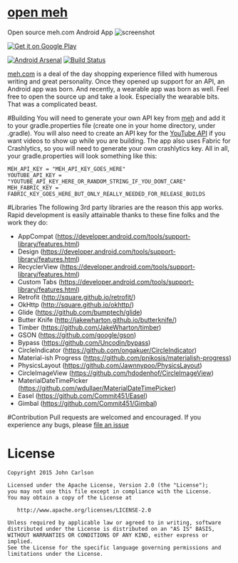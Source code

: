 [open meh](https://github.com/Jawnnypoo/open-meh)
=========

Open source meh.com Android App
![screenshot](https://github.com/Jawnnypoo/open-meh/raw/master/assets/screenshot-1.png)

<a href="https://play.google.com/store/apps/details?id=com.jawnnypoo.openmeh">
  <img alt="Get it on Google Play"
       src="https://github.com/Jawnnypoo/open-meh/raw/master/assets/google-play-badge-small.png" />
</a>

[![Android Arsenal](https://img.shields.io/badge/Android%20Arsenal-Open%20Meh-green.svg?style=flat)](https://android-arsenal.com/details/3/1999) [![Build Status](https://travis-ci.org/Jawnnypoo/open-meh.svg?branch=master)](https://travis-ci.org/Jawnnypoo/open-meh)

[meh.com](https://meh.com/) is a deal of the day shopping experience filled with humerous writing and great personality. Once they opened up support for an API, an Android app was born. And recently, a wearable app was born as well. Feel free to open the source up and take a look. Especially the wearable bits. That was a complicated beast. 

#Building
You will need to generate your own API key from [meh](https://meh.com/forum/topics/meh-api) and add it to your gradle.properties file (create one in your home directory, under .gradle). You will also need to create an API key for the [YouTube API](https://developers.google.com/youtube/android/player/) if you want videos to show up while you are building. The app also uses Fabric for Crashlytics, so you will need to generate your own crashlytics key. All in all, your gradle.properties will look something like this:
```Gradle
MEH_API_KEY = "MEH_API_KEY_GOES_HERE"
YOUTUBE_API_KEY = "YOUTUBE_API_KEY_HERE_OR_RANDOM_STRING_IF_YOU_DONT_CARE"
MEH_FABRIC_KEY = FABRIC_KEY_GOES_HERE_BUT_ONLY_REALLY_NEEDED_FOR_RELEASE_BUILDS
```

#Libraries
The following 3rd party libraries are the reason this app works. Rapid development is easily attainable thanks to these fine folks and the work they do:

- AppCompat (https://developer.android.com/tools/support-library/features.html)
- Design (https://developer.android.com/tools/support-library/features.html)
- RecyclerView (https://developer.android.com/tools/support-library/features.html)
- Custom Tabs (https://developer.android.com/tools/support-library/features.html)
- Retrofit (http://square.github.io/retrofit/)
- OkHttp (http://square.github.io/okhttp/)
- Glide (https://github.com/bumptech/glide)
- Butter Knife (http://jakewharton.github.io/butterknife/)
- Timber (https://github.com/JakeWharton/timber)
- GSON (https://github.com/google/gson)
- Bypass (https://github.com/Uncodin/bypass)
- CircleIndicator (https://github.com/ongakuer/CircleIndicator)
- Material-ish Progress (https://github.com/pnikosis/materialish-progress)
- PhysicsLayout (https://github.com/Jawnnypoo/PhysicsLayout)
- CircleImageView (https://github.com/hdodenhof/CircleImageView)
- MaterialDateTimePicker (https://github.com/wdullaer/MaterialDateTimePicker)
- Easel (https://github.com/Commit451/Easel)
- Gimbal (https://github.com/Commit451/Gimbal)

#Contribution
Pull requests are welcomed and encouraged. If you experience any bugs, please [file an issue](https://github.com/Jawnnypoo/open-meh/issues/new)

License
=======

    Copyright 2015 John Carlson

    Licensed under the Apache License, Version 2.0 (the "License");
    you may not use this file except in compliance with the License.
    You may obtain a copy of the License at

       http://www.apache.org/licenses/LICENSE-2.0

    Unless required by applicable law or agreed to in writing, software
    distributed under the License is distributed on an "AS IS" BASIS,
    WITHOUT WARRANTIES OR CONDITIONS OF ANY KIND, either express or implied.
    See the License for the specific language governing permissions and
    limitations under the License.
